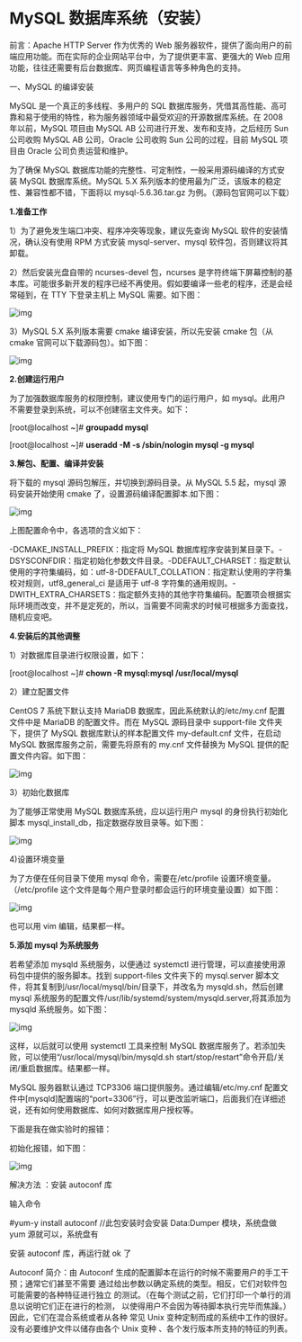 # **MySQL 数据库系统（安装）**

前言：Apache HTTP Server 作为优秀的 Web 服务器软件，提供了面向用户的前端应用功能。而在实际的企业网站平台中，为了提供更丰富、更强大的 Web 应用功能，往往还需要有后台数据库、网页编程语言等多种角色的支持。

一、MySQL 的编译安装

MySQL 是一个真正的多线程、多用户的 SQL 数据库服务，凭借其高性能、高可靠和易于使用的特性，称为服务器领域中最受欢迎的开源数据库系统。在 2008 年以前，MySQL 项目由 MySQL AB 公司进行开发、发布和支持，之后经历 Sun 公司收购 MySQL AB 公司，Oracle 公司收购 Sun 公司的过程，目前 MySQL 项目由 Oracle 公司负责运营和维护。

为了确保 MySQL 数据库功能的完整性、可定制性，一般采用源码编译的方式安装 MySQL 数据库系统。MySQL 5.X 系列版本的使用最为广泛，该版本的稳定性、兼容性都不错，下面将以 mysql-5.6.36.tar.gz 为例。（源码包官网可以下载）

**1.准备工作**

1）为了避免发生端口冲突、程序冲突等现象，建议先查询 MySQL 软件的安装情况，确认没有使用 RPM 方式安装 mysql-server、mysql 软件包，否则建议将其卸载。

2）然后安装光盘自带的 ncurses-devel 包，ncurses 是字符终端下屏幕控制的基本库。可能很多新开发的程序已经不再使用。假如要编译一些老的程序，还是会经常碰到，在 TTY 下登录主机上 MySQL 需要。如下图：

![img](https://t10.baidu.com/it/app=49&f=JPEG&fm=173&fmt=auto&u=3780564582%2C343614640?w=640&h=79)

3）MySQL 5.X 系列版本需要 cmake 编译安装，所以先安装 cmake 包（从 cmake 官网可以下载源码包）。如下图：

![img](https://t10.baidu.com/it/app=49&f=JPEG&fm=173&fmt=auto&u=3403508979%2C3556265257?w=566&h=91)

**2.创建运行用户**

为了加强数据库服务的权限控制，建议使用专门的运行用户，如 mysql。此用户不需要登录到系统，可以不创建宿主文件夹。如下：

[root@localhost ~]# **groupadd mysql**

[root@localhost ~]# **useradd -M -s /sbin/nologin mysql -g mysql**

**3.解包、配置、编译并安装**

将下载的 mysql 源码包解压，并切换到源码目录。从 MySQL 5.5 起，mysql 源码安装开始使用 cmake 了，设置源码编译配置脚本.如下图：

![img](https://t11.baidu.com/it/app=49&f=JPEG&fm=173&fmt=auto&u=1515575701%2C3491399035?w=640&h=185&s=4F42D41085384C2354ED25DA000010B1)

上图配置命令中，各选项的含义如下：

-DCMAKE_INSTALL_PREFIX：指定将 MySQL 数据库程序安装到某目录下。-DSYSCONFDIR：指定初始化参数文件目录。-DDEFAULT_CHARSET：指定默认使用的字符集编码，如：utf-8-DDEFAULT_COLLATION：指定默认使用的字符集校对规则，utf8_general_ci 是适用于 utf-8 字符集的通用规则。-DWITH_EXTRA_CHARSETS：指定额外支持的其他字符集编码。配置项会根据实际环境而改变，并不是定死的，所以，当需要不同需求的时候可根据多方面查找，随机应变吧。

**4.安装后的其他调整**

1）对数据库目录进行权限设置，如下：

[root@localhost ~]# **chown -R mysql:mysql /usr/local/mysql**

2）建立配置文件

CentOS 7 系统下默认支持 MariaDB 数据库，因此系统默认的/etc/my.cnf 配置文件中是 MariaDB 的配置文件。而在 MySQL 源码目录中 support-file 文件夹下，提供了 MySQL 数据库默认的样本配置文件 my-default.cnf 文件，在启动 MySQL 数据库服务之前，需要先将原有的 my.cnf 文件替换为 MySQL 提供的配置文件内容。如下图：

![img](https://t11.baidu.com/it/app=49&f=JPEG&fm=173&fmt=auto&u=2677853011%2C2307094119?w=640&h=262&s=4410CD309F807D4B40DDA0CE000080B2)

3）初始化数据库

为了能够正常使用 MySQL 数据库系统，应以运行用户 mysql 的身份执行初始化脚本 mysql_install_db，指定数据存放目录等。如下图：

![img](https://t10.baidu.com/it/app=49&f=JPEG&fm=173&fmt=auto&u=2106227343%2C2428697646?w=640&h=132&s=0C0A5430C566653214D0C5DA010080B2)

4)设置环境变量

为了方便在任何目录下使用 mysql 命令，需要在/etc/profile 设置环境变量。（/etc/profile 这个文件是每个用户登录时都会运行的环境变量设置）如下图：

![img](https://t10.baidu.com/it/app=49&f=JPEG&fm=173&fmt=auto&u=1955072607%2C2972640395?w=640&h=105)

也可以用 vim 编辑，结果都一样。

**5.添加 mysql 为系统服务**

若希望添加 mysqld 系统服务，以便通过 systemctl 进行管理，可以直接使用源码包中提供的服务脚本。找到 support-files 文件夹下的 mysql.server 脚本文件，将其复制到/usr/local/mysql/bin/目录下，并改名为 mysqld.sh，然后创建 mysql 系统服务的配置文件/usr/lib/systemd/system/mysqld.server,将其添加为 mysqld 系统服务。如下图：

![img](https://t12.baidu.com/it/app=49&f=JPEG&fm=173&fmt=auto&u=1953862376%2C825964300?w=640&h=335&s=4D10C41295884D494854ECD30000C0B3)

这样，以后就可以使用 systemctl 工具来控制 MySQL 数据库服务了。若添加失败，可以使用“/usr/local/mysql/bin/mysqld.sh start/stop/restart”命令开启/关闭/重启数据库。结果都一样。

MySQL 服务器默认通过 TCP3306 端口提供服务。通过编辑/etc/my.cnf 配置文件中[mysqld]配置端的“port=3306”行，可以更改监听端口，后面我们在详细述说，还有如何使用数据库、如何对数据库用户授权等。

下面是我在做实验时的报错：

初始化报错，如下图：

![img](https://t10.baidu.com/it/app=49&f=JPEG&fm=173&fmt=auto&u=1406495850%2C2212907859?w=640&h=77)

解决方法 ：安装 autoconf 库

输入命令

\#yum-y install autoconf //此包安装时会安装 Data:Dumper 模块，系统盘做 yum 源就可以，系统盘有

安装 autoconf 库，再运行就 ok 了

Autoconf 简介：由 Autoconf 生成的配置脚本在运行的时候不需要用户的手工干预；通常它们甚至不需要 通过给出参数以确定系统的类型。相反，它们对软件包可能需要的各种特征进行独立 的测试。（在每个测试之前，它们打印一个单行的消息以说明它们正在进行的检测， 以使得用户不会因为等待脚本执行完毕而焦躁。）因此，它们在混合系统或者从各种 常见 Unix 变种定制而成的系统中工作的很好。没有必要维护文件以储存由各个 Unix 变种 、各个发行版本所支持的特征的列表。

